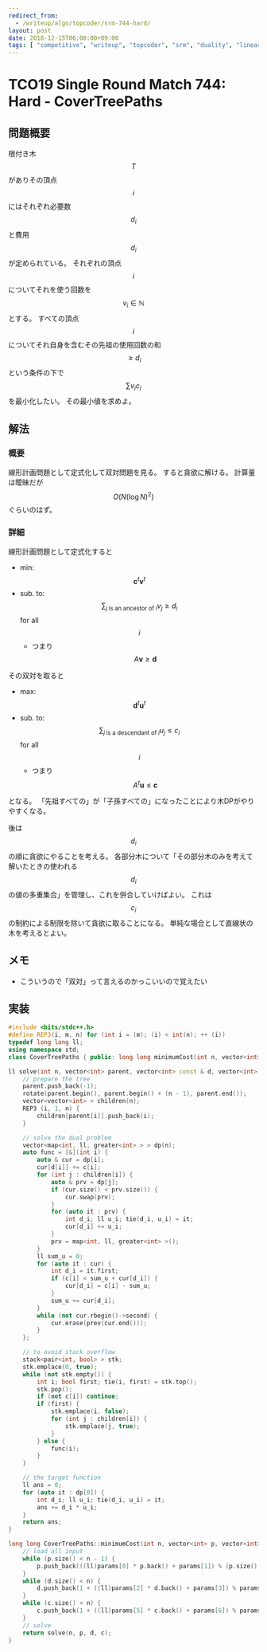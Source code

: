 ```yaml
---
redirect_from:
  - /writeup/algo/topcoder/srm-744-hard/
layout: post
date: 2018-12-15T06:00:00+09:00
tags: [ "competitive", "writeup", "topcoder", "srm", "duality", "linear-programming", "graph", "tree" ]
---
```


# TCO19 Single Round Match 744: Hard - CoverTreePaths

## 問題概要

根付き木 $$T$$ がありその頂点 $$i$$ にはそれぞれ必要数 $$d_i$$ と費用 $$d_i$$ が定められている。
それぞれの頂点 $$i$$ についてそれを使う回数を $$v_i \in \mathbb{N}$$ とする。
すべての頂点 $$i$$ についてそれ自身を含むその先祖の使用回数の和 $$\ge d_i$$ という条件の下で $$\sum v_i c_i$$ を最小化したい。
その最小値を求めよ。

## 解法

### 概要

線形計画問題として定式化して双対問題を見る。
すると貪欲に解ける。
計算量は曖昧だが $$O(N (\log N)^2)$$ ぐらいのはず。

### 詳細

線形計画問題として定式化すると

-   min: $$\mathbf{c}^t \mathbf{v}^t$$
-   sub. to: $$\sum _ {j \; \text{is an ancestor of} \; i} v_j \ge d_i$$ for all $$i$$
    -   つまり $$A \mathbf{v} \ge \mathbf{d}$$

その双対を取ると

-   max: $$\mathbf{d}^t \mathbf{u}^t$$
-   sub. to: $$\sum _ {j \; \text{is a descendant of} \; i} u_j \le c_i$$ for all $$i$$
    -   つまり $$A^t \mathbf{u} \le \mathbf{c}$$

となる。
「先祖すべての」が「子孫すべての」になったことにより木DPがやりやすくなる。

後は $$d_i$$ の順に貪欲にやることを考える。
各部分木について「その部分木のみを考えて解いたときの使われる $$d_i$$ の値の多重集合」を管理し、これを併合していけばよい。
これは $$c_i$$ の制約による制限を除いて貪欲に取ることになる。
単純な場合として直線状の木を考えるとよい。

## メモ

-   こういうので「双対」って言えるのかっこいいので覚えたい

## 実装

``` c++
#include <bits/stdc++.h>
#define REP3(i, m, n) for (int i = (m); (i) < int(n); ++ (i))
typedef long long ll;
using namespace std;
class CoverTreePaths { public: long long minimumCost(int n, vector<int> p, vector<int> d, vector<int> c, vector<int> params); };

ll solve(int n, vector<int> parent, vector<int> const & d, vector<int> const & c) {
    // prepare the tree
    parent.push_back(-1);
    rotate(parent.begin(), parent.begin() + (n - 1), parent.end());
    vector<vector<int> > children(n);
    REP3 (i, 1, n) {
        children[parent[i]].push_back(i);
    }

    // solve the dual problem
    vector<map<int, ll, greater<int> > > dp(n);
    auto func = [&](int i) {
        auto & cur = dp[i];
        cur[d[i]] += c[i];
        for (int j : children[i]) {
            auto & prv = dp[j];
            if (cur.size() < prv.size()) {
                cur.swap(prv);
            }
            for (auto it : prv) {
                int d_i; ll u_i; tie(d_i, u_i) = it;
                cur[d_i] += u_i;
            }
            prv = map<int, ll, greater<int> >();
        }
        ll sum_u = 0;
        for (auto it : cur) {
            int d_i = it.first;
            if (c[i] < sum_u + cur[d_i]) {
                cur[d_i] = c[i] - sum_u;
            }
            sum_u += cur[d_i];
        }
        while (not cur.rbegin()->second) {
            cur.erase(prev(cur.end()));
        }
    };

    // to avoid stack overflow
    stack<pair<int, bool> > stk;
    stk.emplace(0, true);
    while (not stk.empty()) {
        int i; bool first; tie(i, first) = stk.top();
        stk.pop();
        if (not c[i]) continue;
        if (first) {
            stk.emplace(i, false);
            for (int j : children[i]) {
                stk.emplace(j, true);
            }
        } else {
            func(i);
        }
    }

    // the target function
    ll ans = 0;
    for (auto it : dp[0]) {
        int d_i; ll u_i; tie(d_i, u_i) = it;
        ans += d_i * u_i;
    }
    return ans;
}

long long CoverTreePaths::minimumCost(int n, vector<int> p, vector<int> d, vector<int> c, vector<int> params) {
    // load all input
    while (p.size() < n - 1) {
        p.push_back(((ll)params[0] * p.back() + params[1]) % (p.size() + 1));
    }
    while (d.size() < n) {
        d.push_back(1 + ((ll)params[2] * d.back() + params[3]) % params[4]);
    }
    while (c.size() < n) {
        c.push_back(1 + ((ll)params[5] * c.back() + params[6]) % params[7]);
    }
    // solve
    return solve(n, p, d, c);
}
```
